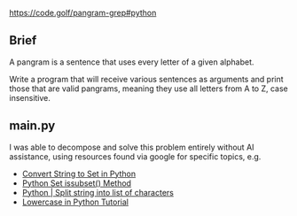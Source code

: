 https://code.golf/pangram-grep#python

## Brief

A pangram is a sentence that uses every letter of a given alphabet.

Write a program that will receive various sentences as arguments and print those that are valid pangrams, meaning they use all letters from A to Z, case insensitive.

## main.py

I was able to decompose and solve this problem entirely without AI assistance, using resources found via google for specific topics, e.g. 

- [Convert String to Set in Python](https://www.geeksforgeeks.org/convert-string-to-set-in-python/)
- [Python Set issubset() Method](https://www.geeksforgeeks.org/python-set-issubset-method/)
- [Python | Split string into list of characters](https://www.geeksforgeeks.org/python-split-string-into-list-of-characters/)
- [Lowercase in Python Tutorial](https://www.datacamp.com/tutorial/case-conversion-python)

